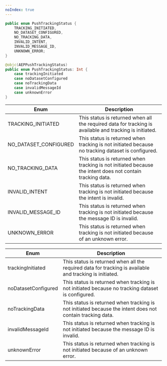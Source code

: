 ```yaml
---
noIndex: true
---
```


<Variant platform="android" function="enum" repeat="1"/>

```java
public enum PushTrackingStatus {
    TRACKING_INITIATED,
    NO_DATASET_CONFIGURED,
    NO_TRACKING_DATA,
    INVALID_INTENT,
    INVALID_MESSAGE_ID,
    UNKNOWN_ERROR;
}
```

<Variant platform="ios" function="enum" repeat="1"/>

```swift
@objc(AEPPushTrackingStatus)
public enum PushTrackingStatus: Int {
    case trackingInitiated
    case noDatasetConfigured
    case noTrackingData
    case invalidMessageId
    case unknownError
}
```

<Variant platform="android" function="string-values" repeat="1"/>

| Enum | Description |
|----------------------- |--------------------------------- |
| TRACKING_INITIATED | This status is returned when all the required data for tracking is available and tracking is initiated. |
| NO_DATASET_CONFIGURED | This status is returned when tracking is not initiated because no tracking dataset is configured. |
| NO_TRACKING_DATA | This status is returned when tracking is not initiated because the intent does not contain tracking data. |
| INVALID_INTENT | This status is returned when tracking is not initiated because the intent is invalid.|
| INVALID_MESSAGE_ID | This status is returned when tracking is not initiated because the message ID is invalid.  |
| UNKNOWN_ERROR | This status is returned when tracking is not initiated because of an unknown error.|

<Variant platform="ios" function="string-values" repeat="1"/>

| Enum| Description |
| ----------------------- |--------------------------------- |
| trackingInitiated | This status is returned when all the required data for tracking is available and tracking is initiated. |
| noDatasetConfigured | This status is returned when tracking is not initiated because no tracking dataset is configured. |
| noTrackingData | This status is returned when tracking is not initiated because the intent does not contain tracking data. |
| invalidMessageId | This status is returned when tracking is not initiated because the message ID is invalid. |
| unknownError | This status is returned when tracking is not initiated because of an unknown error. |
